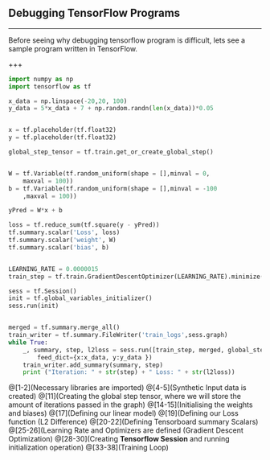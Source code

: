 ## Debugging TensorFlow Programs

---

Before seeing why debugging tensorflow program is difficult, lets see a sample program written in TensorFlow.

+++

```python
import numpy as np
import tensorflow as tf

x_data = np.linspace(-20,20, 100)
y_data = 5*x_data + 7 + np.random.randn(len(x_data))*0.05


x = tf.placeholder(tf.float32)
y = tf.placeholder(tf.float32)

global_step_tensor = tf.train.get_or_create_global_step()


W = tf.Variable(tf.random_uniform(shape = [],minval = 0,
    maxval = 100))
b = tf.Variable(tf.random_uniform(shape = [],minval = -100
    ,maxval = 100))

yPred = W*x + b

loss = tf.reduce_sum(tf.square(y - yPred))
tf.summary.scalar('Loss', loss)
tf.summary.scalar('weight', W)
tf.summary.scalar('bias', b)


LEARNING_RATE = 0.0000015
train_step = tf.train.GradientDescentOptimizer(LEARNING_RATE).minimize(loss, global_step=global_step_tensor)

sess = tf.Session()
init = tf.global_variables_initializer()
sess.run(init)


merged = tf.summary.merge_all()
train_writer = tf.summary.FileWriter('train_logs',sess.graph)
while True:
    _, summary, step, l2loss = sess.run([train_step, merged, global_step_tensor, loss],
        feed_dict={x:x_data, y:y_data })
    train_writer.add_summary(summary, step)
    print ("Iteration: " + str(step) + " Loss: " + str(l2loss))
```
@[1-2](Necessary libraries are imported)
@[4-5](Synthetic Input data is created)
@[11](Creating the global step tensor, where we will store the amount of iterations passed in the graph)
@[14-15](Initialising the weights and biases)
@[17](Defining our linear model)
@[19](Defining our Loss function (L2 Difference)
@[20-22](Defining Tensorboard summary Scalars)
@[25-26](Learning Rate and Optimizers are defined (Gradient Descent Optimization)
@[28-30](Creating **Tensorflow Session** and running initialization operation)
@[33-38](Training Loop)
